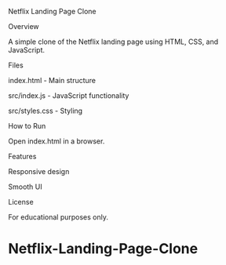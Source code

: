 Netflix Landing Page Clone

Overview

A simple clone of the Netflix landing page using HTML, CSS, and JavaScript.

Files

index.html - Main structure

src/index.js - JavaScript functionality

src/styles.css - Styling

How to Run

Open index.html in a browser.

Features

Responsive design

Smooth UI

License

For educational purposes only.

# Netflix-Landing-Page-Clone
